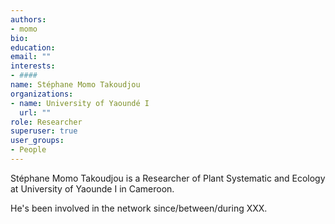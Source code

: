 ```yaml
---
authors:
- momo
bio: 
education:
email: ""
interests:
- ####
name: Stéphane Momo Takoudjou
organizations:
- name: University of Yaoundé I
  url: ""
role: Researcher
superuser: true
user_groups:
- People
---
```


Stéphane Momo Takoudjou is a Researcher of Plant Systematic and Ecology at University of Yaounde I in Cameroon.

He's been involved in the network since/between/during XXX.
 ####
 


